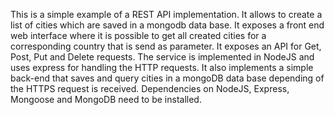 This is a simple example of a REST API implementation. It allows to create a list of cities which
are saved in a mongodb data base. It exposes a front end web interface where it is possible to get all created cities for a 
corresponding country that is send as parameter. It exposes an API for Get, Post, Put and Delete requests. The service is implemented
in NodeJS and uses express for handling the HTTP requests. It also implements a simple back-end that saves and query cities in 
a mongoDB data base depending of the HTTPS request is received. Dependencies on NodeJS, Express, Mongoose and MongoDB need to be installed.
